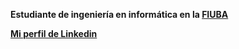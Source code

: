 __Estudiante de ingeniería en informática en la [FIUBA](https://www.fi.uba.ar/)__

__[Mi perfil de Linkedin](linkedin.com)__
